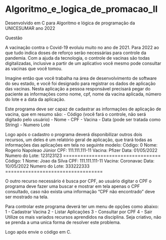 # Algoritmo_e_logica_de_promacao_II
Desenvolvido em C para Algoritmo e lógica de programação da UNICESUMAR ano 2022

Questão

A vacinação contra o Covid-19 evoluiu muito no ano de 2021. Para 2022 ao que tudo indica doses de reforço serão necessárias para controle da pandemia. Com a ajuda da tecnologia, o controle de vacinas são todas digitalizadas, inclusive a partir de um aplicativo você mesmo pode consultar as vacinas que você tomou.

Imagine então que você trabalha na área de desenvolvimento de software do seu estado, e você foi designado para registrar os dados de aplicação das vacinas. Nesta aplicação a pessoa responsável precisará pegar do paciente as informações como nome, cpf, nome da vacina aplicada, número do lote e a data da aplicação.

Este programa deve ser capaz de cadastrar as informações de aplicação de vacina, que em resumo são:
    - Código (você fará o controle, não será digitado pelo usuário)
    - Nome
    - CPF
    - Vacina
    - Data (pode ser tratada como String)
    - Numero Lote

Logo após o cadastro o programa deverá disponibilizar outros dois recursos, um deles é um relatório geral de aplicação, que trará todas as informações das aplicações em tela no seguinte modelo:
    Código: 0
    Nome: Rogerio Napoleao Júnior
    CPF: 111.111.111-11
    Vacina: Pfizer
    Data: 01/05/2022
    Numero do Lote: 123123123
    ==================================
    Código: 1
    Nome: Joao da Silva
    CPF: 111.111.111-11
    Vacina: Coronavac
    Data: 10/05/2022
    Numero do Lote: 333222333
    ==================================

O outro recurso necessário é busca por CPF, ao usuário digitar o CPF o programa deve fazer uma buscar e mostrar em tela apenas o CPF consultado, caso não exista uma informação “CPF não encontrado” deve ser mostrado na tela.

Para controlar este programa deverá ter um menu de opções como abaixo:
    1 - Cadastrar Vacina
    2 - Listar Aplicações
    3 - Consultar por CPF
    4 - Sair
Utilize os mais variados recursos aprendidos na disciplina. Seja criativo, não se prenda a uma unica forma de resolver este problema.

Logo após envie o código em C.
